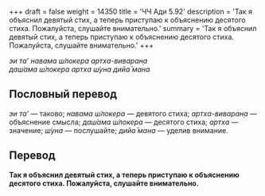 +++
draft = false
weight = 14350
title = 'ЧЧ Ади 5.92'
description = 'Так я объяснил девятый стих, а теперь приступаю к объяснению десятого стиха. Пожалуйста, слушайте внимательно.'
summary = 'Так я объяснил девятый стих, а теперь приступаю к объяснению десятого стиха. Пожалуйста, слушайте внимательно.'
+++

_эи та’ навама ш́локера артха-виваран̣а  
даш́ама ш́локера артха ш́уна дийа̄ мана_

## Пословный перевод

_эи_ _та’_ — таково; _навама_ _ш́локера_ — девятого стиха; _артха_\-_виваран̣а_ — объяснение смысла; _даш́ама_ _ш́локера_ — десятого стиха; _артха_ — значение; _ш́уна_ — послушайте; _дийа̄_ _мана_ — уделив внимание.

## Перевод

**Так я объяснил девятый стих, а теперь приступаю к объяснению десятого стиха. Пожалуйста, слушайте внимательно.**
